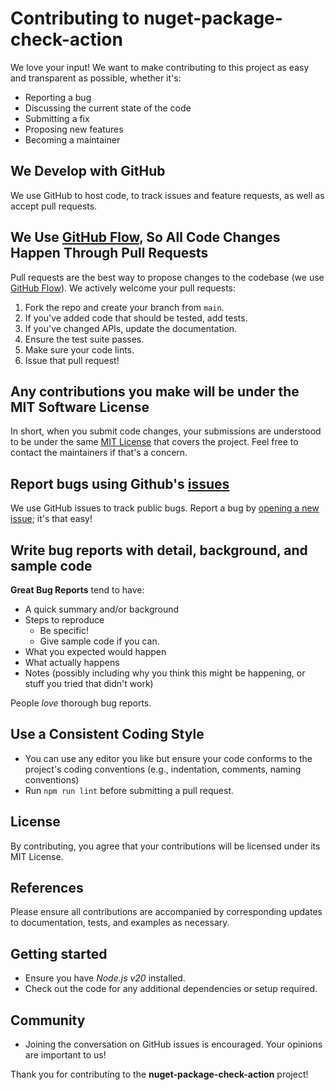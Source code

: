 # Contributing to nuget-package-check-action

We love your input! We want to make contributing to this project as easy and transparent as possible, whether it's:
- Reporting a bug
- Discussing the current state of the code
- Submitting a fix
- Proposing new features
- Becoming a maintainer

## We Develop with GitHub
We use GitHub to host code, to track issues and feature requests, as well as accept pull requests.

## We Use [GitHub Flow](https://guides.github.com/introduction/flow/index.html), So All Code Changes Happen Through Pull Requests
Pull requests are the best way to propose changes to the codebase (we use [GitHub Flow](https://guides.github.com/introduction/flow/index.html)). We actively welcome your pull requests:

1. Fork the repo and create your branch from `main`.
2. If you've added code that should be tested, add tests.
3. If you've changed APIs, update the documentation.
4. Ensure the test suite passes.
5. Make sure your code lints.
6. Issue that pull request!

## Any contributions you make will be under the MIT Software License
In short, when you submit code changes, your submissions are understood to be under the same [MIT License](https://choosealicense.com/licenses/mit/) that covers the project. Feel free to contact the maintainers if that's a concern.

## Report bugs using Github's [issues](https://github.com/BMTLab/nuget-package-check-action/issues)
We use GitHub issues to track public bugs. Report a bug by [opening a new issue](https://github.com/BMTLab/nuget-package-check-action/issues/new); it's that easy!

## Write bug reports with detail, background, and sample code
**Great Bug Reports** tend to have:
- A quick summary and/or background
- Steps to reproduce
  - Be specific!
  - Give sample code if you can.
- What you expected would happen
- What actually happens
- Notes (possibly including why you think this might be happening, or stuff you tried that didn't work)

People *love* thorough bug reports.

## Use a Consistent Coding Style
* You can use any editor you like but ensure your code conforms to the project's coding conventions (e.g., indentation, comments, naming conventions)
* Run `npm run lint` before submitting a pull request.

## License
By contributing, you agree that your contributions will be licensed under its MIT License.

## References
Please ensure all contributions are accompanied by corresponding updates to documentation, tests, and examples as necessary.

## Getting started
- Ensure you have _Node.js v20_ installed.
- Check out the code for any additional dependencies or setup required.

## Community
- Joining the conversation on GitHub issues is encouraged. Your opinions are important to us!

Thank you for contributing to the **nuget-package-check-action** project!
